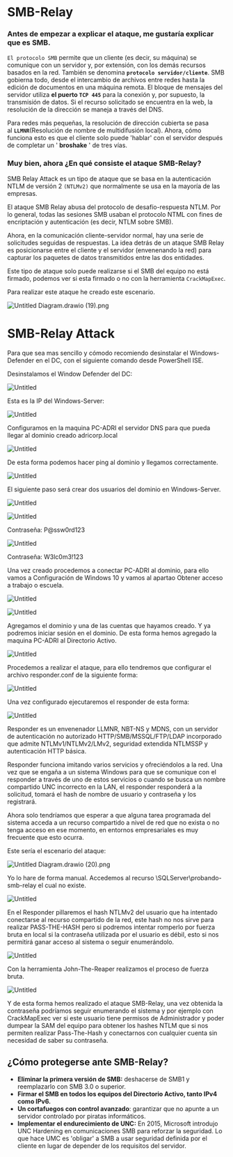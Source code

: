 # SMB-Relay

### Antes de empezar a explicar el ataque, me gustaría explicar que es SMB.

`El protocolo SMB` permite que un cliente (es decir, su máquina) se comunique con un servidor y, por extensión, con los demás recursos basados en la red. También se denomina **`protocolo servidor/cliente`**. SMB gobierna todo, desde el intercambio de archivos entre redes hasta la edición de documentos en una máquina remota. El bloque de mensajes del servidor utiliza **el puerto `TCP 445`** para la conexión y, por supuesto, la transmisión de datos. Si el recurso solicitado se encuentra en la web, la resolución de la dirección se maneja a través del DNS.

Para redes más pequeñas, la resolución de dirección cubierta se pasa al **`LLMNR`**(Resolución de nombre de multidifusión local). Ahora, cómo funciona esto es que el cliente solo puede 'hablar' con el servidor después de completar un ' **broshake** ' de tres vías.

### Muy bien, ahora ¿En qué consiste el ataque SMB-Relay?

SMB Relay Attack es un tipo de ataque que se basa en la autenticación NTLM de versión 2 `(NTLMv2)` que normalmente se usa en la mayoría de las empresas.

El ataque SMB Relay abusa del protocolo de desafío-respuesta NTLM. Por lo general, todas las sesiones SMB usaban el protocolo NTML con fines de encriptación y autenticación (es decir, NTLM sobre SMB).

Ahora, en la comunicación cliente-servidor normal, hay una serie de solicitudes seguidas de respuestas. La idea detrás de un ataque SMB Relay es posicionarse entre el cliente y el servidor (envenenando la red) para capturar los paquetes de datos transmitidos entre las dos entidades.

Este tipo de ataque solo puede realizarse si el SMB del equipo no está firmado, podemos ver si esta firmado o no con la herramienta `CrackMapExec`.

Para realizar este ataque he creado este escenario.

![Untitled Diagram.drawio (19).png](/assets/images/SMB-Relay/Untitled_Diagram.drawio_(19).png)

# SMB-Relay Attack

Para que sea mas sencillo y cómodo recomiendo desinstalar el Windows-Defender en el DC, con el siguiente comando desde PowerShell ISE.

Desinstalamos el Window Defender del DC:

![Untitled](/assets/images/SMB-Relay/Untitled.png)

Esta es la IP del Windows-Server:

![Untitled](/assets/images/SMB-Relay/Untitled%201.png)

Configuramos en la maquina PC-ADRI el servidor DNS para que pueda llegar al dominio creado adricorp.local

![Untitled](/assets/images/SMB-Relay/Untitled%202.png)

De esta forma podemos hacer ping al dominio y llegamos correctamente.

![Untitled](/assets/images/SMB-Relay/Untitled%203.png)

El siguiente paso será crear dos usuarios del dominio en Windows-Server.

![Untitled](/assets/images/SMB-Relay/Untitled%204.png)

![Untitled](/assets/images/SMB-Relay/Untitled%205.png)

Contraseña: P@ssw0rd123

![Untitled](/assets/images/SMB-Relay/Untitled%206.png)

Contraseña: W3lc0m3!123

Una vez creado procedemos a conectar PC-ADRI al dominio, para ello vamos a Configuración de Windows 10 y vamos al apartao Obtener acceso a trabajo o escuela.

![Untitled](/assets/images/SMB-Relay/Untitled%207.png)

![Untitled](/assets/images/SMB-Relay/Untitled%208.png)

Agregamos el dominio y una de las cuentas que hayamos creado. Y ya podremos iniciar sesión en el dominio. De esta forma hemos agregado la maquina PC-ADRI al Directorio Activo.

![Untitled](/assets/images/SMB-Relay/Untitled%209.png)

Procedemos a realizar el ataque, para ello tendremos que configurar el archivo responder.conf de la siguiente forma:

![Untitled](/assets/images/SMB-Relay/Untitled%2010.png)

Una vez configurado ejecutaremos el responder de esta forma:

![Untitled](/assets/images/SMB-Relay/Untitled%2011.png)

Responder es un envenenador LLMNR, NBT-NS y MDNS, con un servidor de autenticación no autorizado HTTP/SMB/MSSQL/FTP/LDAP incorporado que admite NTLMv1/NTLMv2/LMv2, seguridad extendida NTLMSSP y autenticación HTTP básica.

Responder funciona imitando varios servicios y ofreciéndolos a la red. Una vez que se engaña a un sistema Windows para que se comunique con el responder a través de uno de estos servicios o cuando se busca un nombre compartido UNC incorrecto en la LAN, el responder responderá a la solicitud, tomará el hash de nombre de usuario y contraseña y los registrará. 

Ahora solo tendríamos que esperar a que alguna tarea programada del sistema acceda a un recurso compartido a nivel de red que no exista o no tenga acceso en ese momento, en entornos empresariales es muy frecuente que esto ocurra.

Este sería el escenario del ataque:

![Untitled Diagram.drawio (20).png](/assets/images/SMB-Relay/Untitled_Diagram.drawio_(20).png)

Yo lo hare de forma manual. Accedemos al recurso \\SQLServer\probando-smb-relay el cual no existe.

![Untitled](/assets/images/SMB-Relay/Untitled%2012.png)

En el Responder pillaremos el hash NTLMv2 del usuario que ha intentado conectarse al recurso compartido de la red, este hash no nos sirve para realizar PASS-THE-HASH pero si podremos intentar romperlo por fuerza bruta en local si la contraseña utilizada por el usuario es débil, esto si nos permitirá ganar acceso al sistema o seguir enumerándolo.

![Untitled](/assets/images/SMB-Relay/Untitled%2013.png)

Con la herramienta John-The-Reaper realizamos el proceso de fuerza bruta.

![Untitled](/assets/images/SMB-Relay/Untitled%2014.png)

Y de esta forma hemos realizado el ataque SMB-Relay, una vez obtenida la contraseña podríamos seguir enumerando el sistema y por ejemplo con CrackMapExec ver si este usuario tiene permisos de Administrador y poder dumpear la SAM del equipo para obtener los hashes NTLM que si nos permiten realizar Pass-The-Hash y conectarnos con cualquier cuenta sin necesidad de saber su contraseña.

## ¿Cómo protegerse ante SMB-Relay?

- **Eliminar la primera versión de SMB:** deshacerse de SMB1 y reemplazarlo con SMB 3.0 o superior.
- **Firmar el SMB en todos los equipos del Directorio Activo, tanto IPv4 como IPv6.**
- **Un cortafuegos con control avanzado**: garantizar que no apunte a un servidor controlado por piratas informáticos.
- ****Implementar el endurecimiento de UNC:**** En 2015, Microsoft introdujo UNC Hardening en comunicaciones SMB para reforzar la seguridad. Lo que hace UMC es 'obligar' a SMB a usar seguridad definida por el cliente en lugar de depender de los requisitos del servidor.
